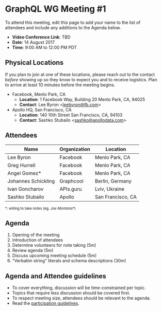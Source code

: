 # GraphQL WG Meeting #1

To attend this meeting, edit this page to add your name to the list of attendees
and include any additions to the Agenda below.

- **Video Conference Link**: TBD
- **Date**: 14 August 2017
- **Time**: 9:00 AM to 12:00 PM PDT

## Physical Locations

If you plan to join at one of these locations, please reach out to the contact
*before* showing up so they know to expect you and to receive logistics. Plan to
arrive at least 10 minutes before the meeting begins.

- Facebook, Menlo Park, CA
  - **Location**:
    1 Facebook Way, Building 20
    Menlo Park, CA, 94025
  - **Contact**: Lee Byron \<leebyron@fb.com>
- Apollo HQ, San Francisco, CA
  - **Location**:
    140 10th Street
    San Francisco, CA, 94103
  - **Contact**: Sashko Stubailo \<sashko@apollodata.com>

## Attendees

Name          | Organization  | Location
------------- | ------------- | -------------
Lee Byron     | Facebook      | Menlo Park, CA
Greg Hurrell  | Facebook      | Menlo Park, CA
Angel Gomez\* | Facebook      | Menlo Park, CA
Johannes Schickling  | Graphcool      | Berlin, Germany
Ivan Goncharov| APIs.guru     | Lviv, Ukraine
Sashko Stubailo  | Apollo   | San Francisco, CA

<small>\*: willing to take notes (eg. <em>Joe Montana*</em>)</small>

## Agenda

1. Opening of the meeting
1. Introduction of attendees
1. Determine volunteers for note taking (5m)
1. Review agenda (5m)
1. Discuss upcoming meeting schedule (5m)
1. "Verbatim string" literals and schema descriptions (30m)

## Agenda and Attendee guidelines

- To cover everything, discussion will be time-constrained per topic.
- Topics that require less discussion should be covered first.
- To respect meeting size, attendees should be relevant to the agenda.
- Read the [participation guidelines](../README.md#participation-guidelines).
